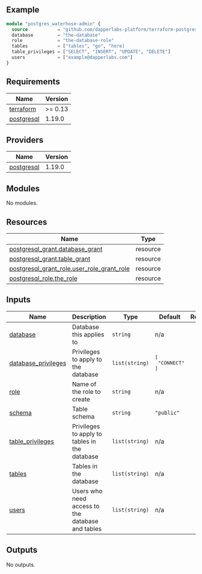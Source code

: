 ## Example

```tf
module "postgres_waterhose-admin" {
  source           = "github.com/dapperlabs-platform/terraform-postgres-grants?ref={ref}"
  database         = "the-database"
  role             = "the-database-role"
  tables           = ["tables", "go", "here]
  table_privileges = ["SELECT", "INSERT", "UPDATE", "DELETE"]
  users            = ["example@dapperlabs.com"]
}
```

## Requirements

| Name | Version |
|------|---------|
| <a name="requirement_terraform"></a> [terraform](#requirement\_terraform) | >= 0.13 |
| <a name="requirement_postgresql"></a> [postgresql](#requirement\_postgresql) | 1.19.0 |

## Providers

| Name | Version |
|------|---------|
| <a name="provider_postgresql"></a> [postgresql](#provider\_postgresql) | 1.19.0 |

## Modules

No modules.

## Resources

| Name | Type |
|------|------|
| [postgresql_grant.database_grant](https://registry.terraform.io/providers/cyrilgdn/postgresql/1.19.0/docs/resources/grant) | resource |
| [postgresql_grant.table_grant](https://registry.terraform.io/providers/cyrilgdn/postgresql/1.19.0/docs/resources/grant) | resource |
| [postgresql_grant_role.user_role_grant_role](https://registry.terraform.io/providers/cyrilgdn/postgresql/1.19.0/docs/resources/grant_role) | resource |
| [postgresql_role.the_role](https://registry.terraform.io/providers/cyrilgdn/postgresql/1.19.0/docs/resources/role) | resource |

## Inputs

| Name | Description | Type | Default | Required |
|------|-------------|------|---------|:--------:|
| <a name="input_database"></a> [database](#input\_database) | Database this applies to | `string` | n/a | yes |
| <a name="input_database_privileges"></a> [database\_privileges](#input\_database\_privileges) | Privileges to apply to the database | `list(string)` | <pre>[<br>  "CONNECT"<br>]</pre> | no |
| <a name="input_role"></a> [role](#input\_role) | Name of the role to create | `string` | n/a | yes |
| <a name="input_schema"></a> [schema](#input\_schema) | Table schema | `string` | `"public"` | no |
| <a name="input_table_privileges"></a> [table\_privileges](#input\_table\_privileges) | Privileges to apply to tables in the database | `list(string)` | n/a | yes |
| <a name="input_tables"></a> [tables](#input\_tables) | Tables in the database | `list(string)` | n/a | yes |
| <a name="input_users"></a> [users](#input\_users) | Users who need access to the database and tables | `list(string)` | n/a | yes |

## Outputs

No outputs.
